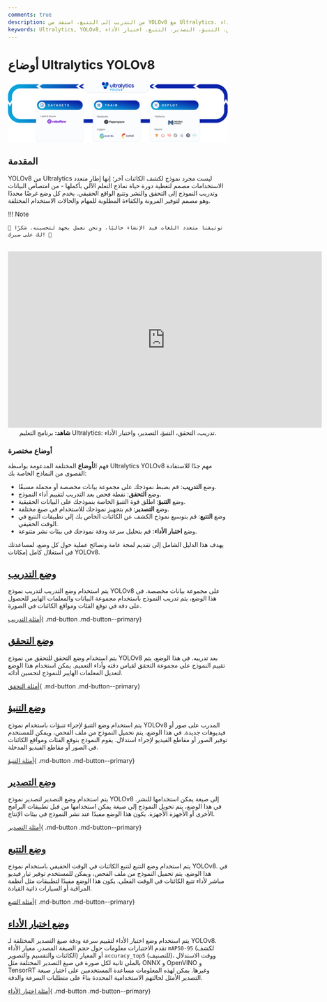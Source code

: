 ```yaml
---
comments: true
description: من التدريب إلى التتبع، استفد من YOLOv8 مع Ultralytics. احصل على نصائح وأمثلة لكل وضع مدعوم بما في ذلك التحقق والتصدير واختبار الأداء.
keywords: Ultralytics, YOLOv8, التعلم الآلي، كشف الكائنات، التدريب، التحقق، التنبؤ، التصدير، التتبع، اختبار الأداء
---
```


# أوضاع Ultralytics YOLOv8

<img width="1024" src="https://github.com/ultralytics/assets/raw/main/yolov8/banner-integrations.png" alt="بيئة عمل Ultralytics YOLO والتكاملات">

## المقدمة

YOLOv8 من Ultralytics ليست مجرد نموذج لكشف الكائنات آخر؛ إنها إطار متعدد الاستخدامات مصمم لتغطية دورة حياة نماذج التعلم الآلي بأكملها - من امتصاص البيانات وتدريب النموذج إلى التحقق والنشر وتتبع الواقع الحقيقي. يخدم كل وضع غرضًا محددًا وهو مصمم لتوفير المرونة والكفاءة المطلوبة للمهام والحالات الاستخدام المختلفة.

!!! Note

    🚧 توثيقنا متعدد اللغات قيد الإنشاء حاليًا، ونحن نعمل بجهد لتحسينه. شكرًا لك على صبرك! 🙏

<p align="center">
  <br>
  <iframe width="720" height="405" src="https://www.youtube.com/embed/j8uQc0qB91s?si=dhnGKgqvs7nPgeaM"
    title="مشغل فيديو يوتيوب" frameborder="0"
    allow="accelerometer; autoplay; clipboard-write; encrypted-media; gyroscope; picture-in-picture; web-share"
    allowfullscreen>
  </iframe>
  <br>
  <strong>شاهد:</strong> برنامج التعليم Ultralytics: تدريب، التحقق، التنبؤ، التصدير، واختبار الأداء.
</p>

### أوضاع مختصرة

فهم ال**أوضاع** المختلفة المدعومة بواسطة Ultralytics YOLOv8 مهم جدًا للاستفادة القصوى من النماذج الخاصة بك:

- وضع **التدريب**: قم بضبط نموذجك على مجموعة بيانات مخصصة أو محملة مسبقًا.
- وضع **التحقق**: نقطة فحص بعد التدريب لتقييم أداء النموذج.
- وضع **التنبؤ**: اطلق قوة التنبؤ الخاصة بنموذجك على البيانات الحقيقية.
- وضع **التصدير**: قم بتجهيز نموذجك للاستخدام في صيغ مختلفة.
- وضع **التتبع**: قم بتوسيع نموذج الكشف عن الكائنات الخاص بك إلى تطبيقات التتبع في الوقت الحقيقي.
- وضع **اختبار الأداء**: قم بتحليل سرعة ودقة نموذجك في بيئات نشر متنوعة.

يهدف هذا الدليل الشامل إلى تقديم لمحة عامة ونصائح عملية حول كل وضع، لمساعدتك في استغلال كامل إمكانات YOLOv8.

## [وضع التدريب](train.md)

يتم استخدام وضع التدريب لتدريب نموذج YOLOv8 على مجموعة بيانات مخصصة. في هذا الوضع، يتم تدريب النموذج باستخدام مجموعة البيانات والمعلمات الهايبر للحصول على دقة في توقع الفئات ومواقع الكائنات في الصورة.

[أمثلة التدريب](train.md){ .md-button .md-button--primary}

## [وضع التحقق](val.md)

يتم استخدام وضع التحقق للتحقق من نموذج YOLOv8 بعد تدريبه. في هذا الوضع، يتم تقييم النموذج على مجموعة التحقق لقياس دقته وأداء التعميم. يمكن استخدام هذا الوضع لتعديل المعلمات الهايبر للنموذج لتحسين أدائه.

[أمثلة التحقق](val.md){ .md-button .md-button--primary}

## [وضع التنبؤ](predict.md)

يتم استخدام وضع التنبؤ لإجراء تنبؤات باستخدام نموذج YOLOv8 المدرب على صور أو فيديوهات جديدة. في هذا الوضع، يتم تحميل النموذج من ملف الفحص، ويمكن للمستخدم توفير الصور أو مقاطع الفيديو لإجراء استدلال. يقوم النموذج بتوقع الفئات ومواقع الكائنات في الصور أو مقاطع الفيديو المدخلة.

[أمثلة التنبؤ](predict.md){ .md-button .md-button--primary}

## [وضع التصدير](export.md)

يتم استخدام وضع التصدير لتصدير نموذج YOLOv8 إلى صيغة يمكن استخدامها للنشر. في هذا الوضع، يتم تحويل النموذج إلى صيغة يمكن استخدامها من قبل تطبيقات البرامج الأخرى أو الأجهزة الأجهزة. يكون هذا الوضع مفيدًا عند نشر النموذج في بيئات الإنتاج.

[أمثلة التصدير](export.md){ .md-button .md-button--primary}

## [وضع التتبع](track.md)

يتم استخدام وضع التتبع لتتبع الكائنات في الوقت الحقيقي باستخدام نموذج YOLOv8. في هذا الوضع، يتم تحميل النموذج من ملف الفحص، ويمكن للمستخدم توفير تيار فيديو مباشر لأداء تتبع الكائنات في الوقت الفعلي. يكون هذا الوضع مفيدًا لتطبيقات مثل أنظمة المراقبة أو السيارات ذاتية القيادة.

[أمثلة التتبع](track.md){ .md-button .md-button--primary}

## [وضع اختبار الأداء](benchmark.md)

يتم استخدام وضع اختبار الأداء لتقييم سرعة ودقة صيغ التصدير المختلفة لـ YOLOv8. تقدم الاختبارات معلومات حول حجم الصيغة المصدر، معيار الأداء `mAP50-95` (لكشف الكائنات والتقسيم والتصوير) أو المعيار `accuracy_top5` (للتصنيف)، ووقت الاستدلال بالملي ثانية لكل صورة في صيغ التصدير المختلفة مثل ONNX و OpenVINO و TensorRT وغيرها. يمكن لهذه المعلومات مساعدة المستخدمين على اختيار صيغة التصدير الأمثل لحالتهم الاستخدامية المحددة بناءً على متطلبات السرعة والدقة.

[أمثلة اختبار الأداء](benchmark.md){ .md-button .md-button--primary}
